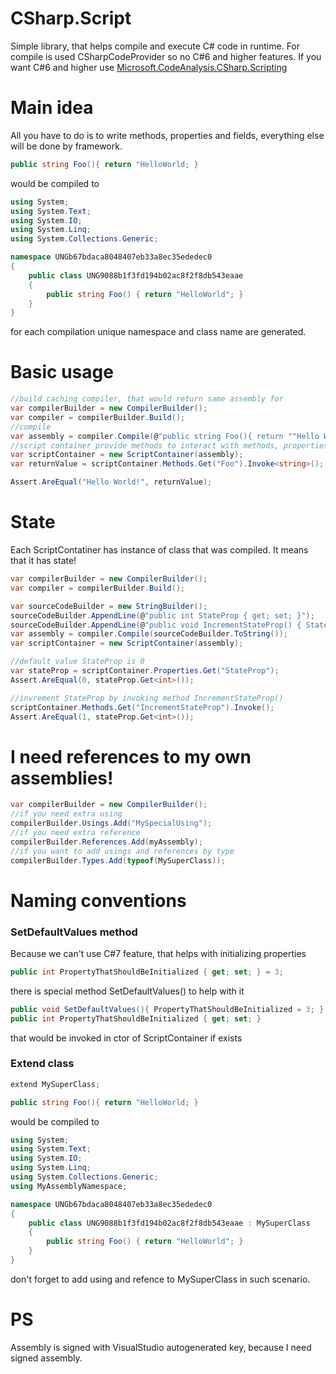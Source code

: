 # CSharp.Script
Simple library, that helps compile and execute C# code in runtime. For compile is used CSharpCodeProvider so no C#6 and higher features. If you want C#6 and higher use [Microsoft.CodeAnalysis.CSharp.Scripting](https://github.com/dotnet/roslyn/wiki/Scripting-API-Samples)

# Main idea
All you have to do is to write methods, properties and fields, everything else will be done by framework.
```csharp
public string Foo(){ return "HelloWorld; }
```
would be compiled to
```csharp
using System;
using System.Text;
using System.IO;
using System.Linq;
using System.Collections.Generic;

namespace UNGb67bdaca8048407eb33a8ec35ededec0
{
    public class UNG9088b1f3fd194b02ac8f2f8db543eaae
    {
        public string Foo() { return "HelloWorld"; }
    }
}
```
for each compilation unique namespace and class name are generated.

# Basic usage
```csharp
//build caching compiler, that would return same assembly for 
var compilerBuilder = new CompilerBuilder();
var compiler = compilerBuilder.Build(); 
//compile
var assembly = compiler.Compile(@"public string Foo(){ return ""Hello World!""; }");
//script container provide methods to interact with methods, properties and fields
var scriptContainer = new ScriptContainer(assembly);
var returnValue = scriptContainer.Methods.Get("Foo").Invoke<string>();

Assert.AreEqual("Hello World!", returnValue);
```

# State
Each ScriptContatiner has instance of class that was compiled. It means that it has state!
```csharp
var compilerBuilder = new CompilerBuilder();
var compiler = compilerBuilder.Build(); 

var sourceCodeBuilder = new StringBuilder();
sourceCodeBuilder.AppendLine(@"public int StateProp { get; set; }");
sourceCodeBuilder.AppendLine(@"public void IncrementStateProp() { StateProp++; }");
var assembly = compiler.Compile(sourceCodeBuilder.ToString());
var scriptContainer = new ScriptContainer(assembly);

//default value StateProp is 0
var stateProp = scriptContainer.Properties.Get("StateProp");
Assert.AreEqual(0, stateProp.Get<int>());

//invrement StateProp by invoking method IncrementStateProp()
scriptContainer.Methods.Get("IncrementStateProp").Invoke();
Assert.AreEqual(1, stateProp.Get<int>());
```

# I need references to my own assemblies!
```csharp
var compilerBuilder = new CompilerBuilder();
//if you need extra using
compilerBuilder.Usings.Add("MySpecialUsing");
//if you need extra reference
compilerBuilder.References.Add(myAssembly);
//if you want to add usings and references by type
compilerBuilder.Types.Add(typeof(MySuperClass));
```

# Naming conventions
### SetDefaultValues method
Because we can't use C#7 feature, that helps with initializing properties
```csharp
public int PropertyThatShouldBeInitialized { get; set; } = 3;
```
there is special method SetDefaultValues() to help with it
```csharp
public void SetDefaultValues(){ PropertyThatShouldBeInitialized = 3; }
public int PropertyThatShouldBeInitialized { get; set; }
```
that would be invoked in ctor of ScriptContainer if exists
### Extend class
```csharp
extend MySuperClass;

public string Foo(){ return "HelloWorld; }
```
would be compiled to
```csharp
using System;
using System.Text;
using System.IO;
using System.Linq;
using System.Collections.Generic;
using MyAssemblyNamespace;

namespace UNGb67bdaca8048407eb33a8ec35ededec0
{
    public class UNG9088b1f3fd194b02ac8f2f8db543eaae : MySuperClass 
    {
        public string Foo() { return "HelloWorld"; }
    }
}
```
don't forget to add using and refence to MySuperClass in such scenario.

# PS
Assembly is signed with VisualStudio autogenerated key, because I need signed assembly.
